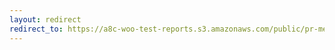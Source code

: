 ```yaml
---
layout: redirect
redirect_to: https://a8c-woo-test-reports.s3.amazonaws.com/public/pr-merge/41874/api/index.html
---
```

